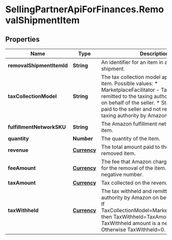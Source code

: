 # SellingPartnerApiForFinances.RemovalShipmentItem

## Properties
Name | Type | Description | Notes
------------ | ------------- | ------------- | -------------
**removalShipmentItemId** | **String** | An identifier for an item in a removal shipment. | [optional] 
**taxCollectionModel** | **String** | The tax collection model applied to the item.  Possible values:  * MarketplaceFacilitator - Tax is withheld and remitted to the taxing authority by Amazon on behalf of the seller.  * Standard - Tax is paid to the seller and not remitted to the taxing authority by Amazon. | [optional] 
**fulfillmentNetworkSKU** | **String** | The Amazon fulfillment network SKU for the item. | [optional] 
**quantity** | **Number** | The quantity of the item. | [optional] 
**revenue** | [**Currency**](Currency.md) | The total amount paid to the seller for the removed item. | [optional] 
**feeAmount** | [**Currency**](Currency.md) | The fee that Amazon charged to the seller for the removal of the item. The amount is a negative number. | [optional] 
**taxAmount** | [**Currency**](Currency.md) | Tax collected on the revenue. | [optional] 
**taxWithheld** | [**Currency**](Currency.md) | The tax withheld and remitted to the taxing authority by Amazon on behalf of the seller. If TaxCollectionModel=MarketplaceFacilitator, then TaxWithheld=TaxAmount (except the TaxWithheld amount is a negative number). Otherwise TaxWithheld=0. | [optional] 


